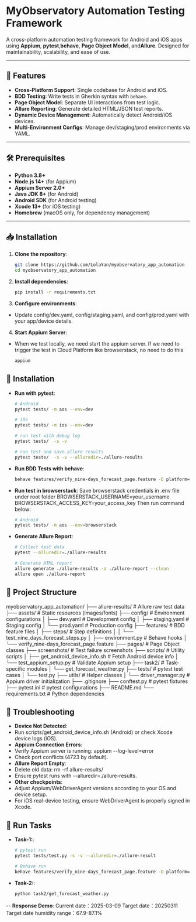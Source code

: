 # MyObservatory Automation Testing Framework

A cross-platform automation testing framework for Android and iOS apps using ​**Appium**, ​**pytest**, ​**behave**, ​**Page Object Model**, and ​**Allure**. Designed for maintainability, scalability, and ease of use.

---

## 🚀 Features
- ​**Cross-Platform Support**: Single codebase for Android and iOS.
- ​**BDD Testing**: Write tests in Gherkin syntax with `behave`.
- ​**Page Object Model**: Separate UI interactions from test logic.
- ​**Allure Reporting**: Generate detailed HTML/JSON test reports.
- ​**Dynamic Device Management**: Automatically detect Android/iOS devices.
- ​**Multi-Environment Configs**: Manage dev/staging/prod environments via YAML.

---

## 🛠️ Prerequisites
- ​**Python 3.8+**
- ​**Node.js 14+** (for Appium)
- ​**Appium Server 2.0+**
- ​**Java JDK 8+** (for Android)
- ​**Android SDK** (for Android testing)
- ​**Xcode 13+** (for iOS testing)
- ​**Homebrew** (macOS only, for dependency management)

---

## 📥 Installation
1. ​**Clone the repository**:
   ```bash
   git clone https://github.com/LolaYan/myobservatory_app_automation
   cd myobservatory_app_automation

2. ​**​Install dependencies**:
   ```bash
   pip install -r requirements.txt

3. ​**Configure environments**:
- Update config/dev.yaml, config/staging.yaml, and config/prod.yaml with your app/device details.

4. ​**Start Appium Server**:
- When we test locally, we need start the appium server. If we need to trigger the test in Cloud Platform like browserstack, no need to do this
   ```bash
   appium

## 🧪 Installation
- ​**Run with pytest**:
   ```bash
   # Android
   pytest tests/ -m aos --env=dev
   
   # iOS
   pytest tests/ -m ios --env=dev

   # run test with debug log
   pytest tests/  -s -v 

   # run test and save allure results
   pytest tests/  -s -v --alluredir=./allure-results

- ​**Run BDD Tests with behave**:
   ```bash
   behave features/verify_nine-days_forecast_page.feature -D platform=aos

- ​**Run test in browserstack**:
   Save browserstack credentials in .env file under root folder
   BROWSERSTACK_USERNAME=your_username
   BROWSERSTACK_ACCESS_KEY=your_access_key
   Then run command below:
   ```bash
   # Android
   pytest tests/ -m aos --env=browserstack
  
- ​**Generate Allure Report**:
   ```bash
   # Collect test data
   pytest --alluredir=./allure-results
   
   # Generate HTML report
   allure generate ./allure-results -o ./allure-report --clean
   allure open ./allure-report

## 📂 Project Structure
myobservatory_app_automation/
├── allure-results/       # Allure raw test data
├── assets/               # Static resources (images/fonts)
├── config/              # Environment configurations
│   ├── dev.yaml         # Development config
│   ├── staging.yaml     # Staging config
│   └── prod.yaml        # Production config
├── features/            # BDD feature files
│   ├── steps/           # Step definitions
│   │   └── test_nine_days_forecast_steps.py
│   ├── environment.py   # Behave hooks
│   └── verify_nine-days_forecast_page.feature
├── pages/               # Page Object classes
├── screenshots/         # Test failure screenshots
├── scripts/             # Utility scripts
│   ├── get_android_device_info.sh   # Fetch Android device info
│   └── test_appium_setup.py         # Validate Appium setup
├── task2/               # Task-specific modules
│   └── get_forecast_weather.py
├── tests/               # pytest test cases
│   └── test.py
├── utils/               # Helper classes
│   └── driver_manager.py  # Appium driver initialization
├── .gitignore
├── conftest.py          # pytest fixtures
├── pytest.ini           # pytest configurations
├── README.md
└── requirements.txt     # Python dependencies

## 🔧 Troubleshooting
- ​**Device Not Detected**:
- Run scripts/get_android_device_info.sh (Android) or check Xcode device logs (iOS).
- ​**​Appium Connection Errors**:
- Verify Appium server is running: appium --log-level=error
- Check port conflicts (4723 by default).
- ​**​Allure Report Empty**:
- Delete old data: rm -rf allure-results/
- Ensure pytest runs with --alluredir=./allure-results.
- ​**Other checkpoints**:
- Adjust Appium/WebDriverAgent versions according to your OS and device setup.
- For iOS real-device testing, ensure WebDriverAgent is properly signed in Xcode.


## 📂 Run Tasks
- ​**Task-1:**:
   ```bash
   # pytest run
   pytest tests/test.py -s -v --alluredir=./allure-result

   # Behave run
   behave features/verify_nine-days_forecast_page.feature -D platform=aos


- ​**Task-2:**:
   ```bash
   python task2/get_forecast_weather.py
-- **Response Demo**:
  Current date：2025-03-09
  Target date：20250311
  Target date humidity range：67.9-87.1%




